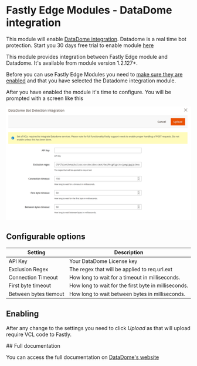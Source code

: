 # Fastly Edge Modules - DataDome integration 

This module will enable [DataDome integration](https://docs.datadome.co/docs/magento-with-fastly-cdn "DataDome Documetation"). Datadome is a real time bot protection. Start you 30 days free trial to enable module [here](https://datadome.co/free-signup/ "Free Trial Link")

This module provides integration between Fastly Edge module and Datadome. It's available from module version 1.2.127+. 

Before you can use Fastly Edge Modules you need to [make sure they are enabled](https://github.com/fastly/fastly-magento2/blob/master/Documentation/Guides/Edge-Modules/EDGE-MODULES.md) and that you have selected the Datadome integration module.

After you have enabled the module it's time to configure. You will be prompted with a screen like this

![Fastly Edge Module DataDome configuration](../../images/guides/edge-modules/edge-module-datadome.jpg "Fastly Edge Module DataDome configuration")

## Configurable options

| Setting | Description |
|---------|-------------|
| API Key | Your DataDome License key |
| Exclusion Regex | The regex that will be applied to req.url.ext |
| Connection Timeout | How long to wait for a timeout in milliseconds. |
| First byte timeout | How long to wait for the first byte in milliseconds. |
| Between bytes tiemout | How long to wait between bytes in milliseconds. |

## Enabling

After any change to the settings you need to click *Upload* as that will upload require VCL code to Fastly.

## Full documentation 

You can access the full documentation on [DataDome's website](https://docs.datadome.co/docs/magento-with-fastly-cdn, "Documentation")